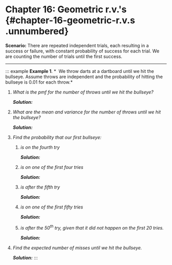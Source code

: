 # Chapter 16: Geometric r.v.'s {#chapter-16-geometric-r.v.s .unnumbered}

**Scenario:** There are repeated independent trials, each resulting in a
success or failure, with constant probability of success for each trial.
We are counting the number of trials until the first success.

------------------------------------------------------------------------

::: example
**Example 1**. *  We throw darts at a dartboard until we hit the
bullseye. Assume throws are independent and the probability of hitting
the bullseye is 0.01 for each throw.*

1.  *What is the pmf for the number of throws until we hit the
    bullseye?*

    ***Solution:***

2.  *What are the mean and variance for the number of throws until we
    hit the bullseye?*

    ***Solution:***

3.  *Find the probability that our first bullseye:*

    1.  *is on the fourth try*

        ***Solution:***

    2.  *is on one of the first four tries*

        ***Solution:***

    3.  *is after the fifth try*

        ***Solution:***

    4.  *is on one of the first fifty tries*

        ***Solution:***

    5.  *is after the $50^{th}$ try, given that it did not happen on the
        first 20 tries.*

        ***Solution:***

4.  *Find the expected number of misses until we hit the bullseye.*

    ***Solution:***
:::
